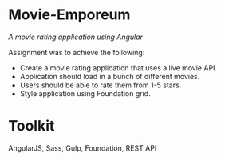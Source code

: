 # Movie-Emporeum
<em>A movie rating application using Angular</em>

Assignment was to achieve the following:
<ul><li>Create a movie rating application that uses a live movie API.</li>
    <li>Application should load in a bunch of different movies.</li> 
    <li>Users should be able to rate them from 1-5 stars.</li> 
    <li>Style application using Foundation grid.</li> 
</ul>


# Toolkit

AngularJS, Sass, Gulp, Foundation, REST API
